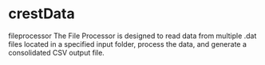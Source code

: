 # crestData
fileprocessor
The File Processor is designed to read data from multiple .dat files located in a specified input folder, process the data, and generate a consolidated CSV output file.
